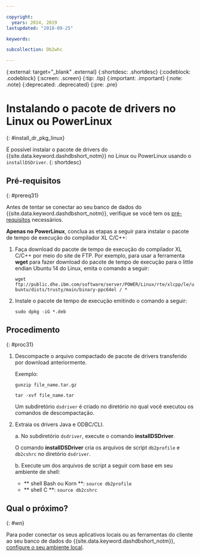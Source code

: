 ```yaml
---

copyright:
  years: 2014, 2019
lastupdated: "2018-09-25"

keywords:

subcollection: Db2whc

---
```


<!-- Attribute definitions --> 
{:external: target="_blank" .external}
{:shortdesc: .shortdesc}
{:codeblock: .codeblock}
{:screen: .screen}
{:tip: .tip}
{:important: .important}
{:note: .note}
{:deprecated: .deprecated}
{:pre: .pre}

# Instalando o pacote de drivers no Linux ou PowerLinux
{: #install_dr_pkg_linux}

É possível instalar o pacote de drivers do {{site.data.keyword.dashdbshort_notm}} no Linux ou PowerLinux usando o `installDSDriver`. 
{: shortdesc}

## Pré-requisitos
{: #prereq31}

Antes de tentar se conectar ao seu banco de dados do {{site.data.keyword.dashdbshort_notm}}, verifique se você tem os [pré-requisitos](/docs/services/Db2whc/connecting?topic=Db2whc-connect_ov#prereqs) necessários.

<!-- Download the Db2 driver package for your operating system from the web console and install it. -->

**Apenas no PowerLinux**, conclua as etapas a seguir para instalar o pacote de tempo de execução do compilador XL C/C++:

1. Faça download do pacote de tempo de execução do compilador XL C/C++ por meio do site de FTP. Por exemplo, para usar a ferramenta **wget** para fazer download do pacote de tempo de execução para o little endian Ubuntu 14 do Linux, emita o comando a seguir: 

   ` wget ftp://public.dhe.ibm.com/software/server/POWER/Linux/rte/xlcpp/le/ubuntu/dists/trusty/main/binary-ppc64el / * `
2. Instale o pacote de tempo de execução emitindo o comando a seguir:

   ` sudo dpkg -iG *.deb ` 

## Procedimento
{: #proc31}

1. Descompacte o arquivo compactado de pacote de drivers transferido por download anteriormente.

   Exemplo: 

   ` gunzip file_name.tar.gz `

   `tar -xvf file_name.tar`

    Um subdiretório `dsdriver` é criado no diretório no qual você executou os comandos de descompactação.
2. Extraia os drivers Java e ODBC/CLI.

   a. No subdiretório `dsdriver`, execute o comando **installDSDriver**.
   
   O comando **installDSDriver** cria os arquivos de script `db2profile` e `db2cshrc` no diretório `dsdriver`.

   b. Execute um dos arquivos de script a seguir com base em seu ambiente de shell:

   - ** shell Bash ou Korn **:  ` source db2profile `
   - ** shell C **:  ` source db2cshrc `

## Qual o próximo?
{: #wn}

Para poder conectar os seus aplicativos locais ou as ferramentas do cliente ao seu banco de dados do {{site.data.keyword.dashdbshort_notm}}, [configure o seu ambiente local](/docs/services/Db2whc?topic=Db2whc-cfg_loc_env#cfg_loc_env).   




